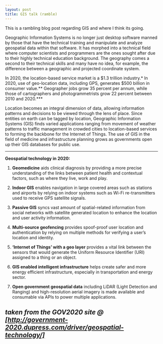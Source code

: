 ```yaml
---
layout: post
title: GIS talk (ramble)
---
```


This is a rambling blog post regarding GIS and where I think its going.

Geographic Information Systems is no longer just desktop software manned by those that have the technical training and manipulate and analyze geospatial data within that software. It has morphed into a technical field where computer scientists
and programmers are the ones sought after due to their highly technical education background. The geography comes a second to their technical skills and many have no idea, for example, the difference between a geographic and projected coordinate
system.

In 2020, the location-based service market is a $1.3 trillion industry.*
In 2020, use of geo-location data, including GPS, generates $500 billion in consumer value.**
Geographer jobs grow 35 percent per annum, while those of cartographers and photogrammetrists grow 22 percent between 2010 and 2020.***

Location becomes an integral dimension of data, allowing information patterns and decisions to be viewed through the lens of place. Since entities on earth can be tagged by location, Geographic Information Systems (GIS) finds varied applications 
ranging from movement of weather patterns to traffic management in crowded cities to location-based services to forming the backbone for the Internet of Things. The use of GIS in the field of medicine and infrastructure planning grows as governments 
open up their GIS databases for public use.

------------------------------------
**Geospatial technology in 2020:**

1. __Geomedicine__ aids clinical diagnosis by providing a more precise understanding of the links between patient health and contextual factors, such as where they live, work and play.

2. __Indoor GIS__ enables navigation in large covered areas such as stations and airports by relying on indoor systems such as Wi-Fi re-transmitters used to receive GPS satellite signals.

3. __Passive GIS__ syncs vast amount of spatial-related information from social networks with satellite generated location to enhance the location and user activity information.

4. __Multi-source geofencing__ provides spoof-proof user location and authentication by relying on multiple methods for verifying a user’s location and identity.

5. __‘Internet of Things’ with a geo layer__ provides a vital link between the sensors that would generate the Uniform Resource Identifier (URI) assigned to a thing or an object.

6. __GIS enabled intelligent infrastructure__ helps create safer and more energy efficient infrastructure, especially in transportation and energy sector.

7. __Open government geospatial data__ including LiDAR (Light Detection and Ranging) and high-resolution aerial imagery is made available and consumable via APIs to power multiple applications.


*taken from the GOV2020 site @ [http://government-2020.dupress.com/driver/geospatial-technology/]*
------------------------------------
